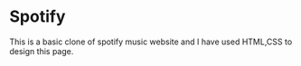 # Spotify

This is a basic clone of spotify music website 
and I have used HTML,CSS to design this page.
